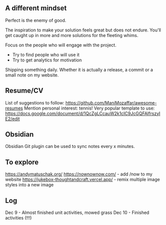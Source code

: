 ## A different mindset

Perfect is the enemy of good.

The inspiration to make your solution feels great but does not endure. You'll get caught up in more and more solutions for the fleeting whims.

Focus on the people who will engage with the project.
 - Try to find people who will use it
 - Try to get analytics for motivation

Shipping something daily. Whether it is actually a release, a commit or a small note on my website.

## Resume/CV

List of suggestions to follow: https://github.com/ManiMozaffar/awesome-resumes
Mention personal interest: tennis!
Very popular template to use: https://docs.google.com/document/d/1QcZgLCcauW2k1cIC9JcGQFAIfrszyIE2/edit

## Obsidian

Obsidian Git plugin can be used to sync notes every x minutes.

## To explore

https://andymatuschak.org/
https://nownownow.com/ - add /now to my website
https://jukebox-thoughtandcraft.vercel.app/ - remix multiple image styles into a new image

## Log

Dec 9 - Almost finished unit activities, mowed grass
Dec 10 - Finished activities (!!!)
